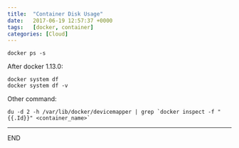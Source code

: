```yaml
---
title:  "Container Disk Usage"
date:   2017-06-19 12:57:37 +0000
tags:   [docker, container]
categories: [Cloud]
---
```

```shell
docker ps -s
```

After docker 1.13.0:
```shell
docker system df
docker system df -v
```

Other command: 
```shell
du -d 2 -h /var/lib/docker/devicemapper | grep `docker inspect -f "{{.Id}}" <container_name>`
```

---
END
